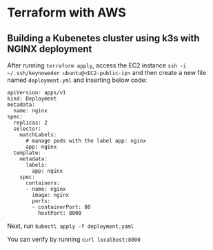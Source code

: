 # Terraform with AWS

## Building a Kubenetes cluster using k3s with NGINX deployment
After running `terraform apply`, access the EC2 instance `ssh -i ~/.ssh/keynoweder ubuntu@<EC2-public-ip>` and then create a new file named `deployment.yml` and inserting below code:
```
apiVersion: apps/v1
kind: Deployment
metadata:
  name: nginx
spec:
  replicas: 2
  selector:
    matchLabels:
      # manage pods with the label app: nginx
      app: nginx
  template:
    metadata:
      labels:
        app: nginx
    spec:
      containers:
      - name: nginx
        image: nginx
        ports:
        - containerPort: 80
          hostPort: 8000
```
Next, run `kubectl apply -f deployment.yaml`

You can verify by running `curl localhost:8000`